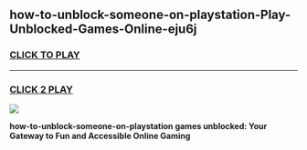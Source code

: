 
## how-to-unblock-someone-on-playstation-Play-Unblocked-Games-Online-eju6j
<h3>
<a href="https://premium76.site?title=how-to-unblock-someone-on-playstation&ref=25A">CLICK TO PLAY</a></h3>
<hr>

<h3>
<a href="https://premium76.site?title=how-to-unblock-someone-on-playstation&ref=25A">CLICK 2 PLAY</a>
  
</h3>

<a href="https://premium76.site?title=how-to-unblock-someone-on-playstation&ref=25A"><img src="https://clearcache.store/games.png"></a>


**how-to-unblock-someone-on-playstation games unblocked: Your Gateway to Fun and Accessible Online Gaming**

